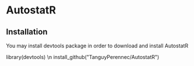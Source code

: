 # AutostatR

## Installation

You may install devtools package in order to download and install AutostatR

library(devtools) \n
install_github("TanguyPerennec/AutostatR")
